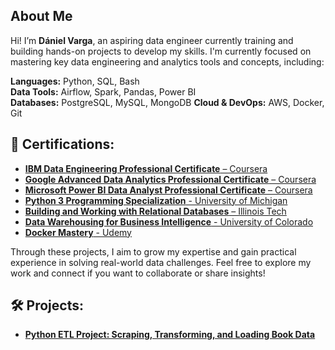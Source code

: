 ## About Me

Hi! I’m **Dániel Varga**, an aspiring data engineer currently training and building hands-on projects to develop my skills.
I'm currently focused on mastering key data engineering and analytics tools and concepts, including:

**Languages:** Python, SQL, Bash  
**Data Tools:** Airflow, Spark, Pandas, Power BI  
**Databases:** PostgreSQL, MySQL, MongoDB
**Cloud & DevOps:** AWS, Docker, Git  

  
## 📜 Certifications:
- [**IBM Data Engineering Professional Certificate** – Coursera](https://www.coursera.org/account/accomplishments/specialization/58OLWZXYZO3U)
- [**Google Advanced Data Analytics Professional Certificate** – Coursera](https://www.coursera.org/account/accomplishments/specialization/UBPWPYFMME48)
- [**Microsoft Power BI Data Analyst Professional Certificate** – Coursera](https://www.coursera.org/account/accomplishments/specialization/8CD3MUYKQMMZ)
- [**Python 3 Programming Specialization** - University of Michigan](https://www.coursera.org/account/accomplishments/specialization/U2TEIKADWSVT)
- [**Building and Working with Relational Databases** – Illinois Tech](https://www.coursera.org/account/accomplishments/specialization/LN1W2USZO9TX)
- [**Data Warehousing for Business Intelligence** - University of Colorado](https://www.coursera.org/account/accomplishments/specialization/JTNNT0IG1ZHY)
- [**Docker Mastery** - Udemy](https://www.udemy.com/certificate/UC-92c573e7-1d01-4f4b-bc2e-98d197d10ed0/)

Through these projects, I aim to grow my expertise and gain practical experience in solving real-world data challenges.
Feel free to explore my work and connect if you want to collaborate or share insights!

## 🛠️ Projects:
- [**Python ETL Project: Scraping, Transforming, and Loading Book Data**](https://github.com/danielv089/bookstore-etl-pipeline-project)
